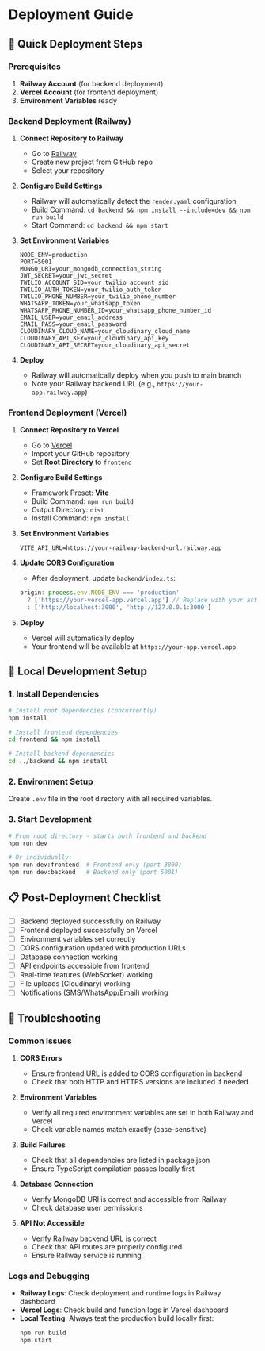 # Deployment Guide

## 🚀 Quick Deployment Steps

### Prerequisites
1. **Railway Account** (for backend deployment)
2. **Vercel Account** (for frontend deployment)
3. **Environment Variables** ready

### Backend Deployment (Railway)

1. **Connect Repository to Railway**
   - Go to [Railway](https://railway.app)
   - Create new project from GitHub repo
   - Select your repository

2. **Configure Build Settings**
   - Railway will automatically detect the `render.yaml` configuration
   - Build Command: `cd backend && npm install --include=dev && npm run build`
   - Start Command: `cd backend && npm start`

3. **Set Environment Variables**
   ```env
   NODE_ENV=production
   PORT=5001
   MONGO_URI=your_mongodb_connection_string
   JWT_SECRET=your_jwt_secret
   TWILIO_ACCOUNT_SID=your_twilio_account_sid
   TWILIO_AUTH_TOKEN=your_twilio_auth_token
   TWILIO_PHONE_NUMBER=your_twilio_phone_number
   WHATSAPP_TOKEN=your_whatsapp_token
   WHATSAPP_PHONE_NUMBER_ID=your_whatsapp_phone_number_id
   EMAIL_USER=your_email_address
   EMAIL_PASS=your_email_password
   CLOUDINARY_CLOUD_NAME=your_cloudinary_cloud_name
   CLOUDINARY_API_KEY=your_cloudinary_api_key
   CLOUDINARY_API_SECRET=your_cloudinary_api_secret
   ```

4. **Deploy**
   - Railway will automatically deploy when you push to main branch
   - Note your Railway backend URL (e.g., `https://your-app.railway.app`)

### Frontend Deployment (Vercel)

1. **Connect Repository to Vercel**
   - Go to [Vercel](https://vercel.com)
   - Import your GitHub repository
   - Set **Root Directory** to `frontend`

2. **Configure Build Settings**
   - Framework Preset: **Vite**
   - Build Command: `npm run build`
   - Output Directory: `dist`
   - Install Command: `npm install`

3. **Set Environment Variables**
   ```env
   VITE_API_URL=https://your-railway-backend-url.railway.app
   ```

4. **Update CORS Configuration**
   - After deployment, update `backend/index.ts`:
   ```typescript
   origin: process.env.NODE_ENV === 'production' 
     ? ['https://your-vercel-app.vercel.app'] // Replace with your actual Vercel URL
     : ['http://localhost:3000', 'http://127.0.0.1:3000']
   ```

5. **Deploy**
   - Vercel will automatically deploy
   - Your frontend will be available at `https://your-app.vercel.app`

## 🔧 Local Development Setup

### 1. Install Dependencies
```bash
# Install root dependencies (concurrently)
npm install

# Install frontend dependencies
cd frontend && npm install

# Install backend dependencies  
cd ../backend && npm install
```

### 2. Environment Setup
Create `.env` file in the root directory with all required variables.

### 3. Start Development
```bash
# From root directory - starts both frontend and backend
npm run dev

# Or individually:
npm run dev:frontend  # Frontend only (port 3000)
npm run dev:backend   # Backend only (port 5001)
```

## 📋 Post-Deployment Checklist

- [ ] Backend deployed successfully on Railway
- [ ] Frontend deployed successfully on Vercel  
- [ ] Environment variables set correctly
- [ ] CORS configuration updated with production URLs
- [ ] Database connection working
- [ ] API endpoints accessible from frontend
- [ ] Real-time features (WebSocket) working
- [ ] File uploads (Cloudinary) working
- [ ] Notifications (SMS/WhatsApp/Email) working

## 🐛 Troubleshooting

### Common Issues

1. **CORS Errors**
   - Ensure frontend URL is added to CORS configuration in backend
   - Check that both HTTP and HTTPS versions are included if needed

2. **Environment Variables**
   - Verify all required environment variables are set in both Railway and Vercel
   - Check variable names match exactly (case-sensitive)

3. **Build Failures**
   - Check that all dependencies are listed in package.json
   - Ensure TypeScript compilation passes locally first

4. **Database Connection**
   - Verify MongoDB URI is correct and accessible from Railway
   - Check database user permissions

5. **API Not Accessible**
   - Verify Railway backend URL is correct
   - Check that API routes are properly configured
   - Ensure Railway service is running

### Logs and Debugging

- **Railway Logs**: Check deployment and runtime logs in Railway dashboard
- **Vercel Logs**: Check build and function logs in Vercel dashboard
- **Local Testing**: Always test the production build locally first:
  ```bash
  npm run build
  npm start
  ```
